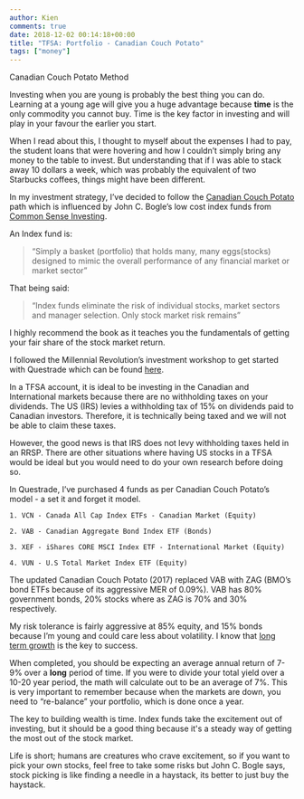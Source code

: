 ```yaml
---
author: Kien
comments: true
date: 2018-12-02 00:14:18+00:00
title: "TFSA: Portfolio - Canadian Couch Potato"
tags: ["money"]
---
```


Canadian Couch Potato Method

Investing when you are young is probably the best thing you can do. Learning at a young age will give you a huge advantage because **time** is the only commodity you cannot buy. Time is the key factor in investing and will play in your favour the earlier you start.

When I read about this, I thought to myself about the expenses I had to pay, the student loans that were hovering and how I couldn’t simply bring any money to the table to invest. But understanding that if I was able to stack away 10 dollars a week, which was probably the equivalent of two Starbucks coffees, things might have been different.

In my investment strategy, I’ve decided to follow the <a href="https://canadiancouchpotato.com/model-portfolios/" target="_blank">Canadian Couch Potato</a> path which is influenced by John C. Bogle’s low cost index funds from [Common Sense Investing](/dive-into-pf).

An Index fund is:

<blockquote>“Simply a basket (portfolio) that holds many, many eggs(stocks) designed to mimic the overall performance of any financial market or market sector”</blockquote>

That being said:

<blockquote>“Index funds eliminate the risk of individual stocks, market sectors and manager selection. Only stock market risk remains”</blockquote>

I highly recommend the book as it teaches you the fundamentals of getting your fair share of the stock market return.

I followed the Millennial Revolution’s investment workshop to get started with Questrade which can be found [here](https://www.millennial-revolution.com/investworkshop/).

In a TFSA account, it is ideal to be investing in the Canadian and International markets because there are no withholding taxes on your dividends. The US (IRS) levies a withholding tax of 15% on dividends paid to Canadian investors. Therefore, it is technically being taxed and we will not be able to claim these taxes.

However, the good news is that IRS does not levy withholding taxes held in an RRSP. There are other situations where having US stocks in a TFSA would be ideal but you would need to do your own research before doing so.

In Questrade, I’ve purchased 4 funds as per Canadian Couch Potato’s model - a set it and forget it model.

    1. VCN - Canada All Cap Index ETFs - Canadian Market (Equity)

    2. VAB - Canadian Aggregate Bond Index ETF (Bonds)

    3. XEF - iShares CORE MSCI Index ETF - International Market (Equity)

    4. VUN - U.S Total Market Index ETF (Equity)

The updated Canadian Couch Potato (2017) replaced VAB with ZAG (BMO’s bond ETFs because of its aggressive MER of 0.09%). VAB has 80% government bonds, 20% stocks where as ZAG is 70% and 30% respectively.

My risk tolerance is fairly aggressive at 85% equity, and 15% bonds because I’m young and could care less about volatility. I know that [long term growth](https://www.cnbc.com/2018/09/18/warren-buffett-and-jack-bogle-recommend-buying-and-holding.html) is the key to success.

When completed, you should be expecting an average annual return of 7-9% over a **long** period of time. If you were to divide your total yield over a 10-20 year period, the math will calculate out to be an average of 7%. This is very important to remember because when the markets are down, you need to “re-balance” your portfolio, which is done once a year.

The key to building wealth is time. Index funds take the excitement out of investing, but it should be a good thing because it's a steady way of getting the most out of the stock market.

Life is short; humans are creatures who crave excitement, so if you want to pick your own stocks, feel free to take some risks but John C. Bogle says, stock picking is like finding a needle in a haystack, its better to just buy the haystack.
